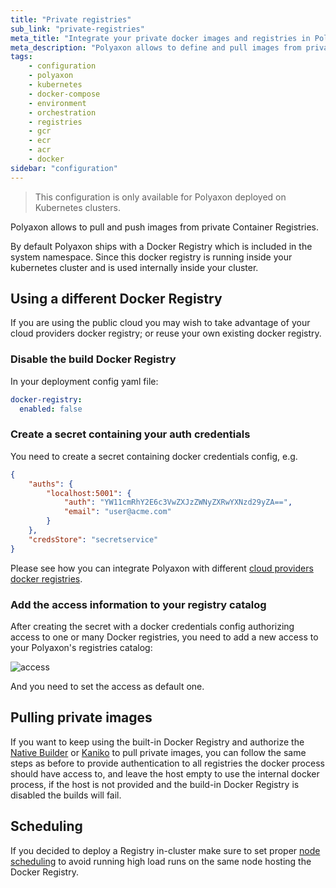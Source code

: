 ```yaml
---
title: "Private registries"
sub_link: "private-registries"
meta_title: "Integrate your private docker images and registries in Polyaxon - Configuration"
meta_description: "Polyaxon allows to define and pull images from private Container Registries."
tags:
    - configuration
    - polyaxon
    - kubernetes
    - docker-compose
    - environment
    - orchestration
    - registries
    - gcr
    - ecr
    - acr
    - docker
sidebar: "configuration"
---
```


<blockquote class="warning">This configuration is only available for Polyaxon deployed on Kubernetes clusters.</blockquote>

Polyaxon allows to pull and push images from private Container Registries.

By default Polyaxon ships with a Docker Registry which is included in the system namespace. 
Since this docker registry is running inside your kubernetes cluster and is used internally inside your cluster.

## Using a different Docker Registry

If you are using the public cloud you may wish to take advantage of your cloud providers docker registry; or reuse your own existing docker registry.

### Disable the build Docker Registry

In your deployment config yaml file:

```yaml
docker-registry:
  enabled: false
```

### Create a secret containing your auth credentials

You need to create a secret containing docker credentials config, e.g.

```json
{
    "auths": {
        "localhost:5001": {
            "auth": "YW11cmRhY2E6c3VwZXJzZWNyZXRwYXNzd29yZA==",
            "email": "user@acme.com"
        }
    },
    "credsStore": "secretservice"
}
``` 

Please see how you can integrate Polyaxon with different [cloud providers docker registries](/integrations/registry/).

### Add the access information to your registry catalog

After creating the secret with a docker credentials config authorizing access to one or many Docker registries, 
you need to add a new access to your Polyaxon's registries catalog:

![access](../../content/images/integrations/docker-access.png)

And you need to set the access as default one.  

## Pulling private images

If you want to keep using the built-in Docker Registry and authorize the [Native Builder](/integrations/native-build/) or [Kaniko](/integrations/kaniko/) to pull private images, 
you can follow the same steps as before to provide authentication to all registries the docker process should have access to, 
and leave the host empty to use the internal docker process, if the host is not provided and the build-in Docker Registry is disabled the builds will fail.

## Scheduling

If you decided to deploy a Registry in-cluster make sure to set proper [node scheduling](/configuration/custom-node-scheduling/) 
to avoid running high load runs on the same node hosting the Docker Registry.
